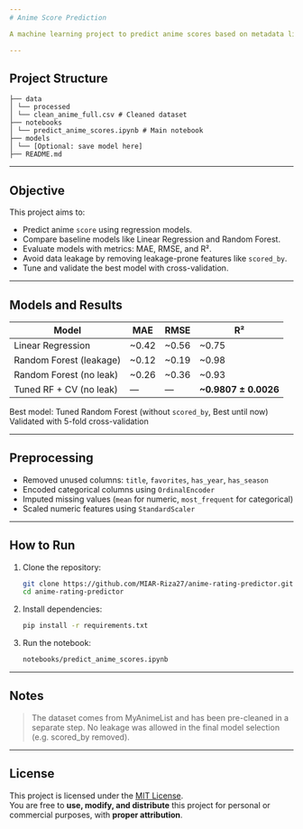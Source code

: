 ```yaml
---
# Anime Score Prediction

A machine learning project to predict anime scores based on metadata like type, source, status, rating, season, genres, and more.

---
```

## Project Structure
```
├── data
│ └── processed
│ └── clean_anime_full.csv # Cleaned dataset
├── notebooks
│ └── predict_anime_scores.ipynb # Main notebook
├── models
│ └── [Optional: save model here]
├── README.md
```

---
## Objective

This project aims to:

- Predict anime `score` using regression models.
- Compare baseline models like Linear Regression and Random Forest.
- Evaluate models with metrics: MAE, RMSE, and R².
- Avoid data leakage by removing leakage-prone features like `scored_by`.
- Tune and validate the best model with cross-validation.

---

## Models and Results

| Model                     | MAE    | RMSE   | R²     |
|--------------------------|--------|--------|--------|
| Linear Regression        | ~0.42  | ~0.56  | ~0.75  |
| Random Forest (leakage)  | ~0.12  | ~0.19  | ~0.98  |
| Random Forest (no leak)  | ~0.26  | ~0.36  | ~0.93  |
| Tuned RF + CV (no leak)  |   —    |   —    | **~0.9807 ± 0.0026** |

Best model: Tuned Random Forest (without `scored_by`, Best until now)
Validated with 5-fold cross-validation

---
## Preprocessing

- Removed unused columns: `title`, `favorites`, `has_year`, `has_season`
- Encoded categorical columns using `OrdinalEncoder`
- Imputed missing values (`mean` for numeric, `most_frequent` for categorical)
- Scaled numeric features using `StandardScaler`

---
## How to Run

1. Clone the repository:
    ```bash
    git clone https://github.com/MIAR-Riza27/anime-rating-predictor.git
    cd anime-rating-predictor
    ```

2. Install dependencies:
    ```bash
    pip install -r requirements.txt
    ```

3. Run the notebook:
    ```bash
    notebooks/predict_anime_scores.ipynb
    ```

---
## Notes

> The dataset comes from MyAnimeList and has been pre-cleaned in a separate step.
> No leakage was allowed in the final model selection (e.g. scored_by removed).

---
## License

This project is licensed under the [MIT License](https://opensource.org/licenses/MIT).  
You are free to **use, modify, and distribute** this project for personal or commercial purposes, with **proper attribution**.
